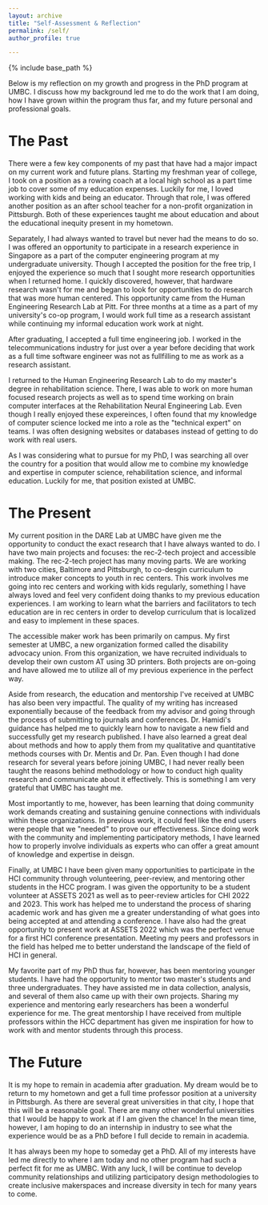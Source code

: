 ```yaml
---
layout: archive
title: "Self-Assessment & Reflection"
permalink: /self/
author_profile: true

---
```


{% include base_path %}

Below is my reflection on my growth and progress in the PhD program at UMBC. I discuss how my background led me to do the work that I am doing, how I have grown within the program thus far, and my future personal and professional goals. 

The Past
======
There were a few key components of my past that have had a major impact on my current work and future plans. Starting my freshman year of college, I took on a position as a rowing coach at a local high school as a part time job to cover some of my education expenses. Luckily for me, I loved working with kids and being an educator. Through that role, I was offered another position as an after school teacher for a non-profit organization in Pittsburgh. Both of these experiences taught me about education and about the educational inequity present in my hometown. 

Separately, I had always wanted to travel but never had the means to do so. I was offered an opportunity to participate in a research experience in Singapore as a part of the computer engineering program at my undergraduate university. Though I accepted the position for the free trip, I enjoyed the experience so much that I sought more research opportunities when I returned home. I quickly discovered, however, that hardware research wasn't for me and began to look for opportunities to do research that was more human centered. This opportunity came from the Human Engineering Research Lab at Pitt. For three months at a time as a part of my university's co-op program, I would work full time as a research assistant while continuing my informal education work work at night. 

After graduating, I accepted a full time engineering job. I worked in the telecommunications industry for just over a year before deciding that work as a full time software engineer was not as fullfilling to me as work as a research assistant. 

I returned to the Human Engineering Research Lab to do my master's degree in rehabilitation science. There, I was able to work on more human focused research projects as well as to spend time working on brain computer interfaces at the Rehabilitation Neural Engineering Lab. Even though I really enjoyed these expereinces, I often found that my knowledge of computer science locked me into a role as the "technical expert" on teams. I was often designing websites or databases instead of getting to do work with real users. 

As I was considering what to pursue for my PhD, I was searching all over the country for a position that would allow me to combine my knowledge and expertise in computer science, rehabilitation science, and informal education. Luckily for me, that position existed at UMBC. 
 
 The Present
======
My current position in the DARE Lab at UMBC have given me the opportunity to conduct the exact research that I have always wanted to do. I have two main projects and focuses: the rec-2-tech project and accessible making. The rec-2-tech project has many moving parts. We are working with two cities, Baltimore and Pittsburgh, to co-desgin curriculum to introduce maker concepts to youth in rec centers. This work involves me going into rec centers and working with kids regularly, something I have always loved and feel very confident doing thanks to my previous education experiences. I am working to learn what the barriers and facilitators to tech education are in rec centers in order to develop curriculum that is localized and easy to implement in these spaces. 

The accessible maker work has been primarily on campus. My first semester at UMBC, a new organization formed called the disability advocacy union. From this organization, we have recruited individuals to develop their own custom AT using 3D printers. Both projects are on-going and have allowed me to utilize all of my previous experience in the perfect way. 

Aside from research, the education and mentorship I've received at UMBC has also been very impactful. The quality of my writing has increased exponentially because of the feedback from my advisor and going through the process of submitting to journals and conferences. Dr. Hamidi's guidance has helped me to quickly learn how to navigate a new field and successfully get my research published. I have also learned a great deal about methods and how to apply them from my qualitative and quantitative methods courses with Dr. Mentis and Dr. Pan. Even though I had done research for several years before joining UMBC, I had never really been taught the reasons behind methodology or how to conduct high quality research and communicate about it effectively. This is something I am very grateful that UMBC has taught me. 

Most importantly to me, however, has been learning that doing community work demands creating and sustaining genuine connections with individuals within these organizations. In previous work, it could feel like the end users were people that we "needed" to prove our effectiveness. Since doing work with the community and implementing participatory methods, I have learned how to properly involve individuals as experts who can offer a great amount of knowledge and expertise in deisgn.

Finally, at UMBC I have been given many opportunities to participate in the HCI community through volunteering, peer-review, and mentoring other students in the HCC program. I was given the opportunity to be a student volunteer at ASSETS 2021 as well as to peer-review articles for CHI 2022 and 2023. This work has helped me to understand the process of sharing academic work and has given me a greater understanding of what goes into being accepted at and attending a conference. I have also had the great opportunity to present work at ASSETS 2022 which was the perfect venue for a first HCI conference presentation. Meeting my peers and professors in the field has helped me to better understand the landscape of the field of HCI in general. 

My favorite part of my PhD thus far, however, has been mentoring younger students. I have had the opportunity to mentor two master's students and three undergraduates. They have assisted me in data collection, analysis, and several of them also came up with their own projects. Sharing my experience and mentoring early researchers has been a wonderful experience for me. The great mentorship I have received from multiple professors within the HCC department has given me inspiration for how to work with and mentor students through this process.
 
 The Future
======
It is my hope to remain in academia after graduation. My dream would be to return to my hometown and get a full time professor position at a university in Pittsburgh. As there are several great universities in that city, I hope that this will be a reasonable goal. There are many other wonderful universities that I would be happy to work at if I am given the chance! In the mean time, however, I am hoping to do an internship in industry to see what the experience would be as a PhD before I full decide to remain in academia. 

It has always been my hope to someday get a PhD. All of my interests have led me directly to where I am today and no other program had such a perfect fit for me as UMBC. With any luck, I will be continue to develop community relationships and utilizing participatory design methodologies to create inclusive makerspaces and increase diversity in tech for many years to come. 
